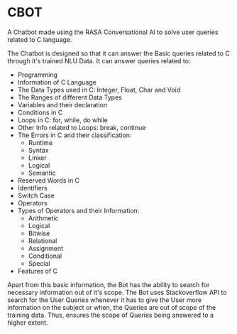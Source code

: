 # CBOT
A Chatbot made using the RASA Conversational AI to solve user queries related to C language.

The Chatbot is designed so that it can answer the Basic queries related to C through it's trained NLU Data.
It can answer queries related to:
* Programming
* Information of C Language
* The Data Types used in C: Integer, Float, Char and Void
* The Ranges of different Data Types
* Variables and their declaration
* Conditions in C
* Loops in C: for, while, do while
* Other Info related to Loops: break, continue
* The Errors in C and their classification: 
    * Runtime 
    * Syntax
    * Linker
    * Logical
    * Semantic
* Reserved Words in C
* Identifiers
* Switch Case
* Operators
* Types of Operators and their Information: 
    * Arithmetic
    * Logical
    * Bitwise
    * Relational
    * Assignment
    * Conditional
    * Special
* Features of C

Apart from this basic information, the Bot has the ability to search for necessary information out of it's scope.
The Bot uses Stackoverflow API to search for the User Queries whenever it has to give the User more information
on the subject or when, the Queries are out of scope of the training data.
Thus, ensures the scope of Queries being answered to a higher extent.
